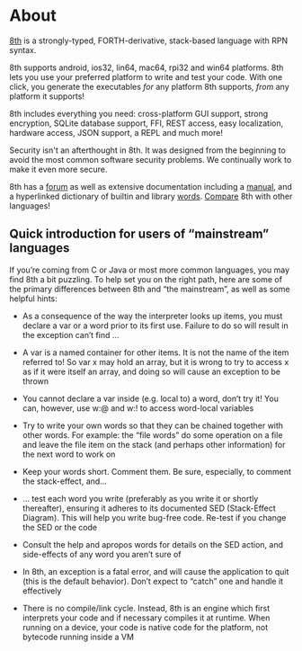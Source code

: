 # About

[8th](https://8th-dev.com) is a strongly-typed, FORTH-derivative, stack-based language with RPN syntax. 

8th supports android, ios32, lin64, mac64, rpi32 and win64 platforms. 8th lets you use your preferred platform to write and test your code. With one click, you generate the executables *for* any platform 8th supports, *from* any platform it supports!

8th includes everything you need: cross-platform GUI support, strong encryption, SQLite database support, FFI, REST access, easy localization, hardware access, JSON support, a REPL and much more!

Security isn't an afterthought in 8th. It was designed from the beginning to avoid the most common software security problems. We continually work to make it even more secure.

8th has a [forum](https://8th-dev.com/forum/) as well as extensive documentation including a [manual](https://8th-dev.com/manual.html), and a hyperlinked dictionary of builtin and library [words](https://8th-dev.com/words.html).  [Compare](https://8th-dev.com/compare.html) 8th with other languages! 


## Quick introduction for users of “mainstream” languages

If you’re coming from C or Java or most more common languages, you may find 8th a bit puzzling. To help set you on the right path, here are some of the primary differences between 8th and “the mainstream”, as well as some helpful hints:

* As a consequence of the way the interpreter looks up items, you must declare a var or a word prior to its first use. Failure to do so will result in the exception can’t find ...
    
* A var is a named container for other items. It is not the name of the item referred to! So var x may hold an array, but it is wrong to try to access x as if it were itself an array, and doing so will cause an exception to be thrown
    
* You cannot declare a var inside (e.g. local to) a word, don’t try it! You can, however, use w:@ and w:! to access word-local variables
    
* Try to write your own words so that they can be chained together with other words. For example: the “file words” do some operation on a file and leave the file item on the stack (and perhaps other information) for the next word to work on

* Keep your words short. Comment them. Be sure, especially, to comment the stack-effect, and…

* … test each word you write (preferably as you write it or shortly thereafter), ensuring it adheres to its documented SED (Stack-Effect Diagram). This will help you write bug-free code. Re-test if you change the SED or the code

* Consult the help and apropos words for details on the SED action, and side-effects of any word you aren’t sure of
    
* In 8th, an exception is a fatal error, and will cause the application to quit (this is the default behavior). Don’t expect to “catch” one and handle it effectively
    
* There is no compile/link cycle. Instead, 8th is an engine which first interprets your code and if necessary compiles it at runtime. When running on a device, your code is native code for the platform, not bytecode running inside a VM
